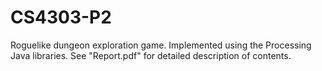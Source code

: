 # CS4303-P2
Roguelike dungeon exploration game. Implemented using the Processing Java libraries. See "Report.pdf" for detailed description of contents. 
